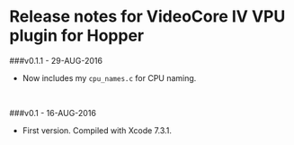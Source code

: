 # Release notes for VideoCore IV VPU plugin for Hopper

###v0.1.1 - 29-AUG-2016

- Now includes my `cpu_names.c` for CPU naming.

  ​

###v0.1 - 16-AUG-2016

* First version. Compiled with Xcode 7.3.1.

